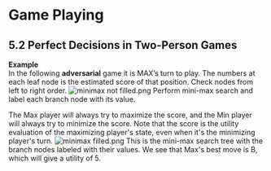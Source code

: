 # Game Playing

## 5.2 Perfect Decisions in Two-Person Games

**Example**\
In the following **adversarial** game it is MAX’s turn to play. The numbers at
each leaf node is the estimated score of that position. Check nodes from left to right order.
![minimax not filled.png](https://cdn.steemitimages.com/DQmPk5YQDLH1MR8p5nSC3N1M3HXWoTWeMaZFXvmgu7gqPpo/minimax%20not%20filled.png)
Perform mini-max search and label each branch node with its value.

The Max player will always try to maximize the score, and the Min player will always try to minimize the score. Note that the score is the utility evaluation of the maximizing player's state, even when it's the minimizing player's turn.
![minimax filled.png](https://cdn.steemitimages.com/DQmbA7fvZduvjiXrfKWDYg4LKAqJPgrjr7j18AHbSxjTdWA/minimax%20filled.png)
This is the mini-max search tree with the branch nodes labeled with their values. We see that Max's best move is B, which will give a utility of 5.